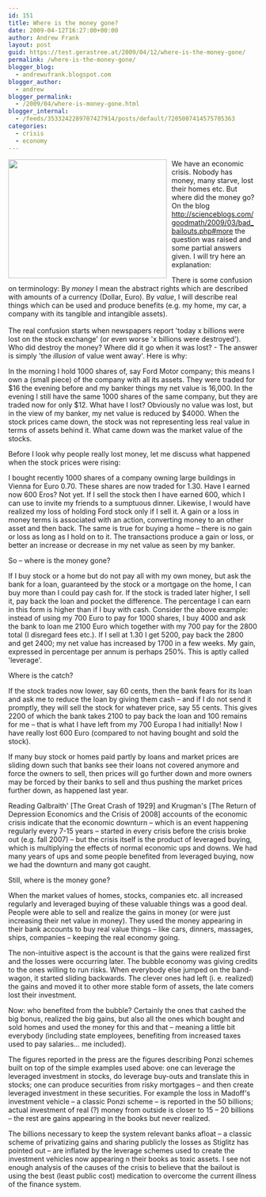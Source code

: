 ```yaml
---
id: 151
title: Where is the money gone?
date: 2009-04-12T16:27:00+00:00
author: Andrew Frank
layout: post
guid: https://test.gerastree.at/2009/04/12/where-is-the-money-gone/
permalink: /where-is-the-money-gone/
blogger_blog:
  - andrewufrank.blogspot.com
blogger_author:
  - andrew
blogger_permalink:
  - /2009/04/where-is-money-gone.html
blogger_internal:
  - /feeds/3533242289707427914/posts/default/7205007414575705363
categories:
  - crisis
  - economy
---
```

<a href="http://3.bp.blogspot.com/_Z6mNar6sZs4/SeIXLR9pMoI/AAAAAAAAAA0/1QL0PmdurUc/s1600-h/photoapril10b.jpg"><img style="margin: 0pt 10px 10px 0pt; float: left; cursor: pointer; width: 320px; height: 240px;" src="http://3.bp.blogspot.com/_Z6mNar6sZs4/SeIXLR9pMoI/AAAAAAAAAA0/1QL0PmdurUc/s320/photoapril10b.jpg" alt="" id="BLOGGER_PHOTO_ID_5323843192073302658" border="0" /></a> We have an economic crisis. Nobody has money, many starve, lost their homes etc. But where did the money go? On the blog <a href="http://scienceblogs.com/goodmath/2009/03/bad_bailouts.php#more">http://scienceblogs.com/goodmath/2009/03/bad_bailouts.php#more</a>  the question was raised and some partial answers given. I will try here an explanation:  <p style="margin-bottom: 0cm;">There is some confusion on terminology: By <i>money</i> I mean the abstract rights which are described with amounts of a currency (Dollar, Euro). By <i>value</i>, I will describe real things which can be used and produce benefits (e.g. my home, my car, a company with its tangible and intangible assets).  </p><br />The real confusion starts when newspapers report 'today x billions were lost on the stock exchange' (or even worse 'x billions were destroyed'). Who did destroy the money? Where did it go when it was lost? - The answer is simply 'the <i>illusion</i> of value went away'. Here is why:  <p style="margin-bottom: 0cm;">In the morning I hold 1000 shares of, say Ford Motor company; this means I own a (small piece) of the company with all its assets. They were traded for $16 the evening before and my banker things my net value is 16,000. In the evening I still have the same 1000 shares of the same company, but they are traded now for only $12. What have I lost? Obviously no value was lost, but in the view of my banker, my net value is reduced by $4000. When the stock prices came down, the stock was not representing less real value in terms of assets behind it. What came down was the market value of the stocks.</p><p style="margin-bottom: 0cm;">Before I look why people really lost money, let me discuss what happened when the stock prices were rising:  </p> <p style="margin-bottom: 0cm;">I bought recently 1000 shares of a company owning large buildings in Vienna for Euro 0.70. These shares are now traded for 1.30. Have I earned now 600 Eros? Not yet. If I sell the stock then I  have earned 600, which I can use to invite my friends to a sumptuous dinner. Likewise, I would have realized my loss of holding Ford stock only if I sell it. A gain or a loss in money terms is associated with an action, converting money to an other asset and then back. The same is true for buying a home – there is no gain or loss as long as I hold on to it. The transactions produce a gain or loss, or better an increase or decrease in my net value as seen by my banker.  </p>   <p style="margin-bottom: 0cm;">So – where is the money gone?</p><p style="margin-bottom: 0cm;">If I buy stock or a home but do not pay all with my own money, but ask the bank for a loan, guaranteed by the stock or a mortgage on the home, I can buy more than I could pay cash for. If the stock is traded later higher, I sell it, pay back the loan and pocket the difference. The percentage I can earn in this form is higher than if I buy with cash. Consider the above example: instead of using my 700 Euro to pay for 1000 shares, I buy 4000 and ask the bank to loan me 2100 Euro which together with my 700 pay for the 2800 total (I disregard fees etc.). If I sell at 1.30 I get 5200, pay back the 2800 and get 2400; my net value has increased by 1700 in a few weeks. My gain, expressed in percentage per annum is perhaps 250%. This is aptly called 'leverage'.  </p>  <p style="margin-bottom: 0cm;">Where is the catch?  </p> <p style="margin-bottom: 0cm;">If the stock trades now lower, say 60 cents, then the bank fears for its loan and ask me to reduce the loan by giving them cash – and if I do not send it promptly, they will sell the stock for whatever price, say 55 cents. This gives 2200 of which the bank takes 2100 to pay back the loan and 100 remains for me – that is what I have left from my 700 Europa I had initially! Now I have really lost 600 Euro (compared to not having bought and sold the stock).  </p>  <p style="margin-bottom: 0cm;">If many buy stock or homes paid partly by loans and market prices are sliding down such that banks see their loans not covered anymore and force the owners to sell, then prices will go further down and more owners may be forced by their banks to sell and thus pushing the market prices further down, as happened last year.  </p>  <p style="margin-bottom: 0cm;"><a name="btAsinTitle1"></a>Reading Galbraith' [The Great Crash of 1929] and Krugman's [The Return of Depression Economics and the Crisis of 2008] accounts of the economic crisis indicate that the economic downturn – which is an event happening regularly every 7-15 years – started in every crisis before the crisis broke out (e.g. fall 2007) – but the crisis itself is the product of leveraged buying, which is multiplying the effects of normal economic ups and downs. We had many years of ups and some people benefited from leveraged buying, now we had the downturn and many got caught.</p>  <p style="margin-bottom: 0cm;">Still, where is the money gone?</p> <p style="margin-bottom: 0cm;">When the market values of homes, stocks, companies etc. all increased regularly and leveraged buying of these valuable things was a good deal. People were able to sell and realize the gains in money (or were just increasing their net value in money). They used the money appearing in their bank accounts to buy real value things – like cars, dinners, massages, ships, companies – keeping the real economy going.</p>  <p style="margin-bottom: 0cm;">The non-intuitive aspect is the account is that the gains were realized first and the losses were occurring later. The bubble economy was giving credits to the ones willing to run risks. When everybody else jumped on the band-wagon, it started sliding backwards. The clever ones had left (i. e. realized) the gains and moved it to other more stable form of assets, the late comers lost their investment.  </p>  <p style="margin-bottom: 0cm;">Now: who benefited from the bubble? Certainly the ones that cashed the big bonus, realized the big gains, but also all the ones which bought and sold homes and used the money for this and that – meaning a little bit everybody (including state employees, benefiting from increased taxes used to pay salaries... me included).</p>  <p style="margin-bottom: 0cm;">The figures reported in the press are the figures describing Ponzi schemes built on top of the simple examples used above: one can leverage the leveraged investment in stocks, do leverage buy-outs and translate this in stocks; one can produce securities from risky mortgages – and then create leveraged investment in these securities. For example the loss in Madoff's investment vehicle – a classic Ponzi scheme – is reported in the 50 billions; actual investment of real (?) money from outside is closer to 15 – 20 billions – the rest are gains appearing in the books but never realized.  </p>  <p style="margin-bottom: 0cm;">The billions necessary to keep the system relevant banks afloat – a classic scheme of privatizing gains and sharing publicly the losses as Stiglitz has pointed out – are inflated by the leverage schemes used to create the investment vehicles now appearing n their books as toxic assets. I see not enough analysis of the causes of the crisis to believe that the bailout is using the best (least public cost) medication to overcome the current illness of the finance system.</p>